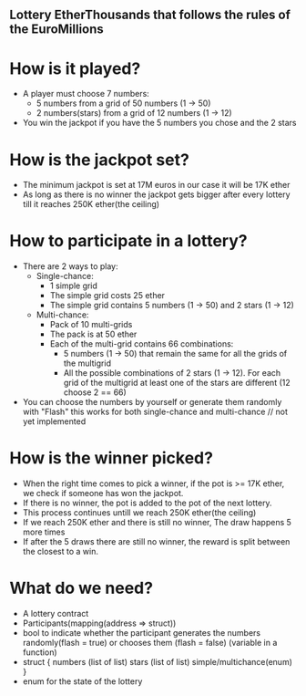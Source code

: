 ## Lottery EtherThousands that follows the rules of the EuroMillions

# How is it played?

- A player must choose 7 numbers:
  - 5 numbers from a grid of 50 numbers (1 -> 50)
  - 2 numbers(stars) from a grid of 12 numbers (1 -> 12)
- You win the jackpot if you have the 5 numbers you chose and the 2 stars

# How is the jackpot set?

- The minimum jackpot is set at 17M euros in our case it will be 17K ether
- As long as there is no winner the jackpot gets bigger after every lottery till it reaches 250K ether(the ceiling)

# How to participate in a lottery?

- There are 2 ways to play:
  - Single-chance:
    - 1 simple grid
    - The simple grid costs 25 ether
    - The simple grid contains 5 numbers (1 -> 50) and 2 stars (1 -> 12)
  - Multi-chance:
    - Pack of 10 multi-grids
    - The pack is at 50 ether
    - Each of the multi-grid contains 66 combinations:
      - 5 numbers (1 -> 50) that remain the same for all the grids of the multigrid
      - All the possible combinations of 2 stars (1 -> 12). For each grid of the multigrid at least one of the stars are different (12 choose 2 == 66)
- You can choose the numbers by yourself or generate them randomly with "Flash" this works for both single-chance and multi-chance // not yet implemented

# How is the winner picked?

- When the right time comes to pick a winner, if the pot is >= 17K ether, we check if someone has won the jackpot.
- If there is no winner, the pot is added to the pot of the next lottery.
- This process continues untill we reach 250K ether(the ceiling)
- If we reach 250K ether and there is still no winner, The draw happens 5 more times
- If after the 5 draws there are still no winner, the reward is split between the closest to a win.

# What do we need?

- A lottery contract
- Participants(mapping(address => struct))
- bool to indicate whether the participant generates the numbers randomly(flash = true) or chooses them (flash = false) (variable in a function)
- struct {
  numbers (list of list)
  stars (list of list)
  simple/multichance(enum)
  }
- enum for the state of the lottery
